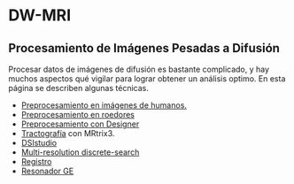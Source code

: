 DW-MRI
======

## Procesamiento de Imágenes Pesadas a Difusión ##

Procesar datos de imágenes de difusión es bastante complicado, y hay muchos aspectos qué vigilar para lograr obtener un análisis optimo. En esta página se describen algunas técnicas.

+ [Preprocesamiento en imágenes de humanos.](./DWMRI:-Preprocesamiento-humanos)
+ [Preprocesamiento en roedores](./DWMRI:-Preprocesamiento-roedores)
+ [Preprocesamiento con Designer](./DWMRI:designer)
+ [Tractografía](./MRtrix3:-Tractografía) con MRtrix3.
+ [DSIstudio](./DWMRI:DSIstudio)
+ [Multi-resolution discrete-search](./DWMRI:-Multi-tensor)
+ [Registro](./DWMRI:-Registro)
+ [Resonador GE](./DWI_GE)



